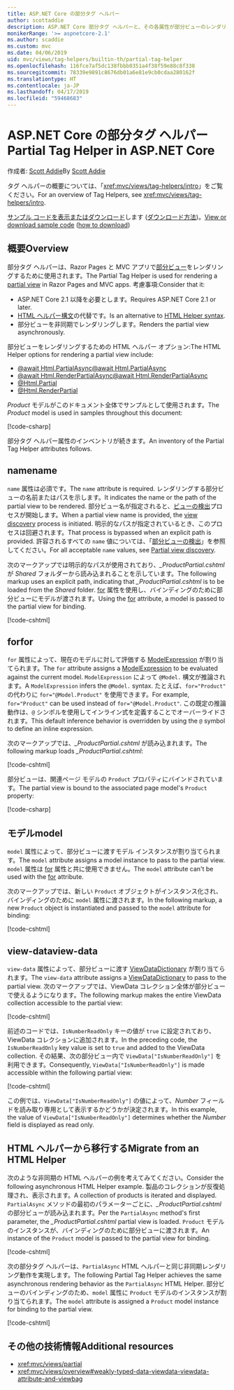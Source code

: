 ```yaml
---
title: ASP.NET Core の部分タグ ヘルパー
author: scottaddie
description: ASP.NET Core 部分タグ ヘルパーと、その各属性が部分ビューのレンダリングにおいて果たす役割について説明します。
monikerRange: '>= aspnetcore-2.1'
ms.author: scaddie
ms.custom: mvc
ms.date: 04/06/2019
uid: mvc/views/tag-helpers/builtin-th/partial-tag-helper
ms.openlocfilehash: 116fce7af5dc138fbbb0351a4f38f59e88c8f338
ms.sourcegitcommit: 78339e9891c8676db01a6e81e9cb0cdaa280162f
ms.translationtype: HT
ms.contentlocale: ja-JP
ms.lasthandoff: 04/17/2019
ms.locfileid: "59468683"
---
```

# <a name="partial-tag-helper-in-aspnet-core"></a><span data-ttu-id="a3120-103">ASP.NET Core の部分タグ ヘルパー</span><span class="sxs-lookup"><span data-stu-id="a3120-103">Partial Tag Helper in ASP.NET Core</span></span>

<span data-ttu-id="a3120-104">作成者: [Scott Addie](https://github.com/scottaddie)</span><span class="sxs-lookup"><span data-stu-id="a3120-104">By [Scott Addie](https://github.com/scottaddie)</span></span>

<span data-ttu-id="a3120-105">タグ ヘルパーの概要については、「<xref:mvc/views/tag-helpers/intro>」をご覧ください。</span><span class="sxs-lookup"><span data-stu-id="a3120-105">For an overview of Tag Helpers, see <xref:mvc/views/tag-helpers/intro>.</span></span>

<span data-ttu-id="a3120-106">[サンプル コードを表示またはダウンロード](https://github.com/aspnet/Docs/tree/master/aspnetcore/mvc/views/tag-helpers/built-in/samples)します ([ダウンロード方法](xref:index#how-to-download-a-sample))。</span><span class="sxs-lookup"><span data-stu-id="a3120-106">[View or download sample code](https://github.com/aspnet/Docs/tree/master/aspnetcore/mvc/views/tag-helpers/built-in/samples) ([how to download](xref:index#how-to-download-a-sample))</span></span>

## <a name="overview"></a><span data-ttu-id="a3120-107">概要</span><span class="sxs-lookup"><span data-stu-id="a3120-107">Overview</span></span>

<span data-ttu-id="a3120-108">部分タグ ヘルパーは、Razor Pages と MVC アプリで[部分ビュー](xref:mvc/views/partial)をレンダリングするために使用されます。</span><span class="sxs-lookup"><span data-stu-id="a3120-108">The Partial Tag Helper is used for rendering a [partial view](xref:mvc/views/partial) in Razor Pages and MVC apps.</span></span> <span data-ttu-id="a3120-109">考慮事項:</span><span class="sxs-lookup"><span data-stu-id="a3120-109">Consider that it:</span></span>

* <span data-ttu-id="a3120-110">ASP.NET Core 2.1 以降を必要とします。</span><span class="sxs-lookup"><span data-stu-id="a3120-110">Requires ASP.NET Core 2.1 or later.</span></span>
* <span data-ttu-id="a3120-111">[HTML ヘルパー構文](xref:mvc/views/partial#reference-a-partial-view)の代替です。</span><span class="sxs-lookup"><span data-stu-id="a3120-111">Is an alternative to [HTML Helper syntax](xref:mvc/views/partial#reference-a-partial-view).</span></span>
* <span data-ttu-id="a3120-112">部分ビューを非同期でレンダリングします。</span><span class="sxs-lookup"><span data-stu-id="a3120-112">Renders the partial view asynchronously.</span></span>

<span data-ttu-id="a3120-113">部分ビューをレンダリングするための HTML ヘルパー オプション:</span><span class="sxs-lookup"><span data-stu-id="a3120-113">The HTML Helper options for rendering a partial view include:</span></span>

* [<span data-ttu-id="a3120-114">@await Html.PartialAsync</span><span class="sxs-lookup"><span data-stu-id="a3120-114">@await Html.PartialAsync</span></span>](/dotnet/api/microsoft.aspnetcore.mvc.rendering.htmlhelperpartialextensions.partialasync)
* [<span data-ttu-id="a3120-115">@await Html.RenderPartialAsync</span><span class="sxs-lookup"><span data-stu-id="a3120-115">@await Html.RenderPartialAsync</span></span>](/dotnet/api/microsoft.aspnetcore.mvc.rendering.htmlhelperpartialextensions.renderpartialasync)
* [@Html.Partial](/dotnet/api/microsoft.aspnetcore.mvc.rendering.htmlhelperpartialextensions.partial)
* [@Html.RenderPartial](/dotnet/api/microsoft.aspnetcore.mvc.rendering.htmlhelperpartialextensions.renderpartial)

<span data-ttu-id="a3120-116">*Product* モデルがこのドキュメント全体でサンプルとして使用されます。</span><span class="sxs-lookup"><span data-stu-id="a3120-116">The *Product* model is used in samples throughout this document:</span></span>

[!code-csharp[](samples/TagHelpersBuiltIn/Models/Product.cs)]

<span data-ttu-id="a3120-117">部分タグ ヘルパー属性のインベントリが続きます。</span><span class="sxs-lookup"><span data-stu-id="a3120-117">An inventory of the Partial Tag Helper attributes follows.</span></span>

## <a name="name"></a><span data-ttu-id="a3120-118">name</span><span class="sxs-lookup"><span data-stu-id="a3120-118">name</span></span>

<span data-ttu-id="a3120-119">`name` 属性は必須です。</span><span class="sxs-lookup"><span data-stu-id="a3120-119">The `name` attribute is required.</span></span> <span data-ttu-id="a3120-120">レンダリングする部分ビューの名前またはパスを示します。</span><span class="sxs-lookup"><span data-stu-id="a3120-120">It indicates the name or the path of the partial view to be rendered.</span></span> <span data-ttu-id="a3120-121">部分ビュー名が指定されると、[ビューの検出](xref:mvc/views/overview#view-discovery)プロセスが開始します。</span><span class="sxs-lookup"><span data-stu-id="a3120-121">When a partial view name is provided, the [view discovery](xref:mvc/views/overview#view-discovery) process is initiated.</span></span> <span data-ttu-id="a3120-122">明示的なパスが指定されているとき、このプロセスは回避されます。</span><span class="sxs-lookup"><span data-stu-id="a3120-122">That process is bypassed when an explicit path is provided.</span></span> <span data-ttu-id="a3120-123">許容されるすべての `name` 値については、「[部分ビューの検出](xref:mvc/views/partial#partial-view-discovery)」を参照してください。</span><span class="sxs-lookup"><span data-stu-id="a3120-123">For all acceptable `name` values, see [Partial view discovery](xref:mvc/views/partial#partial-view-discovery).</span></span>

<span data-ttu-id="a3120-124">次のマークアップでは明示的なパスが使用されており、*_ProductPartial.cshtml* が *Shared* フォルダーから読み込まれることを示しています。</span><span class="sxs-lookup"><span data-stu-id="a3120-124">The following markup uses an explicit path, indicating that *_ProductPartial.cshtml* is to be loaded from the *Shared* folder.</span></span> <span data-ttu-id="a3120-125">[for](#for) 属性を使用し、バインディングのために部分ビューにモデルが渡されます。</span><span class="sxs-lookup"><span data-stu-id="a3120-125">Using the [for](#for) attribute, a model is passed to the partial view for binding.</span></span>

[!code-cshtml[](samples/TagHelpersBuiltIn/Pages/Product.cshtml?name=snippet_Name)]

## <a name="for"></a><span data-ttu-id="a3120-126">for</span><span class="sxs-lookup"><span data-stu-id="a3120-126">for</span></span>

<span data-ttu-id="a3120-127">`for` 属性によって、現在のモデルに対して評価する [ModelExpression](/dotnet/api/microsoft.aspnetcore.mvc.viewfeatures.modelexpression) が割り当てられます。</span><span class="sxs-lookup"><span data-stu-id="a3120-127">The `for` attribute assigns a [ModelExpression](/dotnet/api/microsoft.aspnetcore.mvc.viewfeatures.modelexpression) to be evaluated against the current model.</span></span> <span data-ttu-id="a3120-128">`ModelExpression` によって `@Model.` 構文が推論されます。</span><span class="sxs-lookup"><span data-stu-id="a3120-128">A `ModelExpression` infers the `@Model.` syntax.</span></span> <span data-ttu-id="a3120-129">たとえば、`for="Product"` の代わりに `for="@Model.Product"` を使用できます。</span><span class="sxs-lookup"><span data-stu-id="a3120-129">For example, `for="Product"` can be used instead of `for="@Model.Product"`.</span></span> <span data-ttu-id="a3120-130">この既定の推論動作は、`@` シンボルを使用してインライン式を定義することでオーバーライドされます。</span><span class="sxs-lookup"><span data-stu-id="a3120-130">This default inference behavior is overridden by using the `@` symbol to define an inline expression.</span></span>

<span data-ttu-id="a3120-131">次のマークアップでは、*_ProductPartial.cshtml* が読み込まれます。</span><span class="sxs-lookup"><span data-stu-id="a3120-131">The following markup loads *_ProductPartial.cshtml*:</span></span>

[!code-cshtml[](samples/TagHelpersBuiltIn/Pages/Product.cshtml?name=snippet_For)]

<span data-ttu-id="a3120-132">部分ビューは、関連ページ モデルの `Product` プロパティにバインドされています。</span><span class="sxs-lookup"><span data-stu-id="a3120-132">The partial view is bound to the associated page model's `Product` property:</span></span>

[!code-csharp[](samples/TagHelpersBuiltIn/Pages/Product.cshtml.cs?highlight=8)]

## <a name="model"></a><span data-ttu-id="a3120-133">モデル</span><span class="sxs-lookup"><span data-stu-id="a3120-133">model</span></span>

<span data-ttu-id="a3120-134">`model` 属性によって、部分ビューに渡すモデル インスタンスが割り当てられます。</span><span class="sxs-lookup"><span data-stu-id="a3120-134">The `model` attribute assigns a model instance to pass to the partial view.</span></span> <span data-ttu-id="a3120-135">`model` 属性は [for](#for) 属性と共に使用できません。</span><span class="sxs-lookup"><span data-stu-id="a3120-135">The `model` attribute can't be used with the [for](#for) attribute.</span></span>

<span data-ttu-id="a3120-136">次のマークアップでは、新しい `Product` オブジェクトがインスタンス化され、バインディングのために `model` 属性に渡されます。</span><span class="sxs-lookup"><span data-stu-id="a3120-136">In the following markup, a new `Product` object is instantiated and passed to the `model` attribute for binding:</span></span>

[!code-cshtml[](samples/TagHelpersBuiltIn/Pages/Product.cshtml?name=snippet_Model)]

## <a name="view-data"></a><span data-ttu-id="a3120-137">view-data</span><span class="sxs-lookup"><span data-stu-id="a3120-137">view-data</span></span>

<span data-ttu-id="a3120-138">`view-data` 属性によって、部分ビューに渡す [ViewDataDictionary](/dotnet/api/microsoft.aspnetcore.mvc.viewfeatures.viewdatadictionary) が割り当てられます。</span><span class="sxs-lookup"><span data-stu-id="a3120-138">The `view-data` attribute assigns a [ViewDataDictionary](/dotnet/api/microsoft.aspnetcore.mvc.viewfeatures.viewdatadictionary) to pass to the partial view.</span></span> <span data-ttu-id="a3120-139">次のマークアップでは、ViewData コレクション全体が部分ビューで使えるようになります。</span><span class="sxs-lookup"><span data-stu-id="a3120-139">The following markup makes the entire ViewData collection accessible to the partial view:</span></span>

[!code-cshtml[](samples/TagHelpersBuiltIn/Pages/Product.cshtml?name=snippet_ViewData&highlight=5-)]

<span data-ttu-id="a3120-140">前述のコードでは、`IsNumberReadOnly` キーの値が `true` に設定されており、ViewData コレクションに追加されます。</span><span class="sxs-lookup"><span data-stu-id="a3120-140">In the preceding code, the `IsNumberReadOnly` key value is set to `true` and added to the ViewData collection.</span></span> <span data-ttu-id="a3120-141">その結果、次の部分ビュー内で `ViewData["IsNumberReadOnly"]` を利用できます。</span><span class="sxs-lookup"><span data-stu-id="a3120-141">Consequently, `ViewData["IsNumberReadOnly"]` is made accessible within the following partial view:</span></span>

[!code-cshtml[](samples/TagHelpersBuiltIn/Pages/Shared/_ProductViewDataPartial.cshtml?highlight=5)]

<span data-ttu-id="a3120-142">この例では、`ViewData["IsNumberReadOnly"]` の値によって、*Number* フィールドを読み取り専用として表示するかどうかが決定されます。</span><span class="sxs-lookup"><span data-stu-id="a3120-142">In this example, the value of `ViewData["IsNumberReadOnly"]` determines whether the *Number* field is displayed as read only.</span></span>

## <a name="migrate-from-an-html-helper"></a><span data-ttu-id="a3120-143">HTML ヘルパーから移行する</span><span class="sxs-lookup"><span data-stu-id="a3120-143">Migrate from an HTML Helper</span></span>

<span data-ttu-id="a3120-144">次のような非同期の HTML ヘルパーの例を考えてみてください。</span><span class="sxs-lookup"><span data-stu-id="a3120-144">Consider the following asynchronous HTML Helper example.</span></span> <span data-ttu-id="a3120-145">製品のコレクションが反復処理され、表示されます。</span><span class="sxs-lookup"><span data-stu-id="a3120-145">A collection of products is iterated and displayed.</span></span> <span data-ttu-id="a3120-146">`PartialAsync` メソッドの最初のパラメーターごとに、*_ProductPartial.cshtml* の部分ビューが読み込まれます。</span><span class="sxs-lookup"><span data-stu-id="a3120-146">Per the `PartialAsync` method's first parameter, the *_ProductPartial.cshtml* partial view is loaded.</span></span> <span data-ttu-id="a3120-147">`Product` モデルのインスタンスが、バインディングのために部分ビューに渡されます。</span><span class="sxs-lookup"><span data-stu-id="a3120-147">An instance of the `Product` model is passed to the partial view for binding.</span></span>

[!code-cshtml[](samples/TagHelpersBuiltIn/Pages/Products.cshtml?name=snippet_HtmlHelper&highlight=3)]

<span data-ttu-id="a3120-148">次の部分タグ ヘルパーは、`PartialAsync` HTML ヘルパーと同じ非同期レンダリング動作を実現します。</span><span class="sxs-lookup"><span data-stu-id="a3120-148">The following Partial Tag Helper achieves the same asynchronous rendering behavior as the `PartialAsync` HTML Helper.</span></span> <span data-ttu-id="a3120-149">部分ビューのバインディングのため、`model` 属性に `Product` モデルのインスタンスが割り当てられます。</span><span class="sxs-lookup"><span data-stu-id="a3120-149">The `model` attribute is assigned a `Product` model instance for binding to the partial view.</span></span>

[!code-cshtml[](samples/TagHelpersBuiltIn/Pages/Products.cshtml?name=snippet_TagHelper&highlight=3)]

## <a name="additional-resources"></a><span data-ttu-id="a3120-150">その他の技術情報</span><span class="sxs-lookup"><span data-stu-id="a3120-150">Additional resources</span></span>

* <xref:mvc/views/partial>
* <xref:mvc/views/overview#weakly-typed-data-viewdata-viewdata-attribute-and-viewbag>
